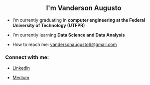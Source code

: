
<h2 align=center> I'm Vanderson Augusto </h2>


- I’m currently graduating in <strong> computer engineering at the Federal University of Technology (UTFPR) </strong>

- I’m currently learning <strong>Data Science and Data Analysis</strong>

-  How to reach me: vandersonaugusto6@gmail.com

<h3><strong>Connect with me:</strong> </h3>

- <a href="https://www.linkedin.com/in/vanderson-augusto">Linkedln
</a>

- <a href="https://medium.com/@vandersonaugusto6">Medium
</a>


